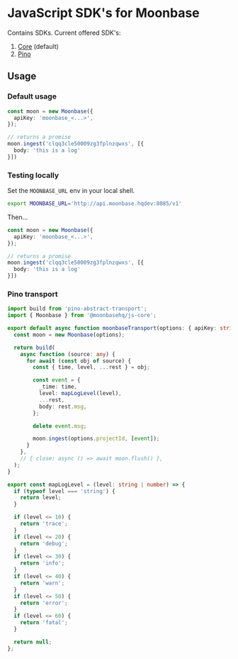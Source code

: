 # JavaScript SDK's for Moonbase

Contains SDKs. Current offered SDK's:

1. [Core](./packages/core) (default)
2. [Pino](./packages/pino)

## Usage

### Default usage

```ts
const moon = new Moonbase({
  apiKey: 'moonbase_<...>',
});

// returns a promise
moon.ingest('clqq3cle50009zg3fplnzqwxs', [{
  body: 'this is a log'
}])
```

### Testing locally

Set the `MOONBASE_URL` env in your local shell.

```bash
export MOONBASE_URL='http://api.moonbase.hqdev:8085/v1'
```

Then...

```ts
const moon = new Moonbase({
  apiKey: 'moonbase_<...>',
});

// returns a promise
moon.ingest('clqq3cle50009zg3fplnzqwxs', [{
  body: 'this is a log'
}])
```

### Pino transport

```ts
import build from 'pino-abstract-transport';
import { Moonbase } from '@moonbasehq/js-core';

export default async function moonbaseTransport(options: { apiKey: string, projectId: string }) {
  const moon = new Moonbase(options);

  return build(
    async function (source: any) {
      for await (const obj of source) {
        const { time, level, ...rest } = obj;

        const event = {
          _time: time,
          level: mapLogLevel(level),
          ...rest,
          body: rest.msg,
        };

        delete event.msg;

        moon.ingest(options.projectId, [event]);
      }
    },
    // { close: async () => await moon.flush() },
  );
}

export const mapLogLevel = (level: string | number) => {
  if (typeof level === 'string') {
    return level;
  }

  if (level <= 10) {
    return 'trace';
  }
  if (level <= 20) {
    return 'debug';
  }
  if (level <= 30) {
    return 'info';
  }
  if (level <= 40) {
    return 'warn';
  }
  if (level <= 50) {
    return 'error';
  }
  if (level <= 60) {
    return 'fatal';
  }

  return null;
};
```